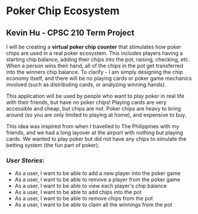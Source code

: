# Poker Chip Ecosystem
## Kevin Hu - CPSC 210 Term Project

I will be creating a **virtual poker chip counter** that
stimulates how poker chips are used in a real poker ecosystem.
This includes players having a starting chip balance,
adding their chips into the pot, raising, checking, etc.
When a person wins their hand, all of the chips in the pot get
transferred into the winners chip balance. To clarify - I am
simply designing the chip economy itself, and there will be no
playing cards or poker game mechanics involved (such as
distributing cards, or analyzing winning hands).

This application will be used by people who want to play poker
in real life with their friends, but have no poker chips!
Playing cards are very accessible and cheap, but chips are not.
Poker chips are heavy to bring around (so you are only limited
to playing at home), and expensive to buy.

This idea was inspired from when I travelled to The Philippines
with my friends, and we had a long layover at the airport with
nothing but playing cards. We wanted to play poker but did not
have any chips to simulate the betting system (the fun part of poker).



### *User Stories*:
- As a user, I want to be able to add a new player into the poker game
- As a user, I want to be able to remove a player from the poker game
- As a user, I want to be able to view each player's chip balance
- As a user, I want to be able to add chips into the pot
- As a user, I want to be able to remove chips from the pot
- As a user, I want to be able to claim all the winnings from the pot

 